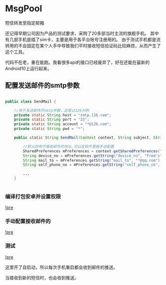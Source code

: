 # MsgPool
短信转发至指定邮箱

还记得早期公司因为产品的测试要求，采购了20多部当时主流的旗舰手机。
其中有几部手机是插了sim卡，主要是用于各平台账号注册用的。
由于测试手机都是流转用的不会固定在某个人手中导致我们平时接收短信验证码比较麻烦，从而产生了这个工具。

代码不在老，重在能跑。我看很多api的接口已经废弃了，好在还能在最新的Android10上运行起来。

## 配置发送邮件的smtp参数

```java

public class SendMail {

    //用于发送邮件的smtp参数，这里以126为例
    private static String host = "smtp.126.com";
    private static String port = "25";
    private static String account = "*@126.com";
    private static String pwd = "*";

    public static String SendMail(Context context, String subject, String content,String from) {

        //默认的用于接收邮件的地址,可以在软件里面手动配置
        SharedPreferences mPreferences = context.getSharedPreferences("msgpool_setting", 0);
        String device_no = mPreferences.getString("device_no", "Fred's");
        String mail_to = mPreferences.getString("mail_to", "*@qq.com");
        String self_phone_no = mPreferences.getString("self_phone_no", "");

        ...
    }
    
```

### 编译打包安卓并设置权限

[!pre](https://github.com/fanfq/MsgPool/blob/master/1.png)

### 手动配置接收邮件的

[!pre](https://github.com/fanfq/MsgPool/blob/master/2.png)

### 测试

[!pre](https://github.com/fanfq/MsgPool/blob/master/3.png)

这里开了自启动，所以每次手机重启都会收到邮件的推送。

当接收到新的短信时，也会收到推送。


